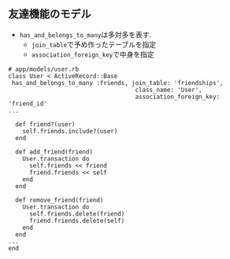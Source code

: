 ##  友達機能のモデル

* `has_and_belongs_to_many`は多対多を表す.
    * `join_table`で予め作ったテーブルを指定
    * `association_foreign_key`で中身を指定


```
# app/models/user.rb
class User < ActiveRecord::Base
 has_and_belongs_to_many :friends, join_table: 'friendships',
                                    class_name: 'User',
                                    association_foreign_key: 'friend_id'
...

  def friend?(user)
    self.friends.include?(user)
  end

  def add_friend(friend)
    User.transaction do
      self.friends << friend
      friend.friends << self
    end
  end

  def remove_friend(friend)
    User.transaction do
      self.friends.delete(friend)
      friend.friends.delete(self)
    end
  end
...
end
```
